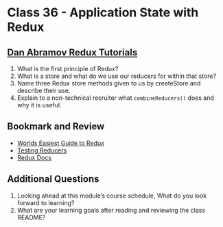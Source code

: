 # Class 36 - Application State with Redux

## [Dan Abramov Redux Tutorials](https://egghead.io/courses/getting-started-with-redux)

1. What is the first principle of Redux?
2. What is a store and what do we use our reducers for within that store?
3. Name three Redux store methods given to us by createStore and describe their use.
4. Explain to a non-technical recruiter what `combineReducers()` does and why it is useful.

## Bookmark and Review

- [Worlds Easiest Guide to Redux](https://medium.freecodecamp.org/understanding-redux-the-worlds-easiest-guide-to-beginning-redux-c695f45546f6)
- [Testing Reducers](https://medium.com/@netxm/testing-redux-reducers-with-jest-6653abbfe3e1)
- [Redux Docs](https://redux.js.org/)

## Additional Questions

1. Looking ahead at this module’s course schedule, What do you look forward to learning?
2. What are your learning goals after reading and reviewing the class README?

